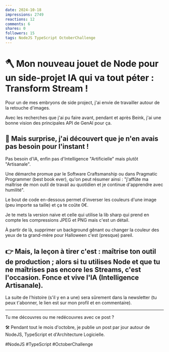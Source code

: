```yaml
---
date: 2024-10-18
impressions: 2749
reactions: 12
comments: 6
shares: 0
followers: 15
tags: NodeJS TypeScript OctoberChallenge
---
```


# 🪓 Mon nouveau jouet de Node pour un side-projet IA qui va tout péter : Transform Stream !

Pour un de mes embryons de side project, j'ai envie de travailler autour de la retouche d'images.

Avec les recherches que j'ai pu faire avant, pendant et après Beink, j'ai une bonne vision des principales API de GenAI pour ça.

## 🤯 Mais surprise, j'ai découvert que je n'en avais pas besoin pour l'instant !

Pas besoin d'IA, enfin pas d'Intelligence "Artificielle" mais plutôt "Artisanale".

Une démarche promue par le Software Craftsmanship ou dans Pragmatic Programmer (best book ever), qu'on peut résumer ainsi : "j'affûte ma maîtrise de mon outil de travail au quotidien et je continue d'apprendre avec humilité".

Le bout de code en-dessous permet d'inverser les couleurs d'une image (peu importe sa taille) et ça te coûte 0€.

Je te mets la version naive et celle qui utilise la lib sharp qui prend en compte les compressions JPEG et PNG mais c'est un détail.

À partir de là, supprimer un background gênant ou changer la couleur des yeux de ta grand-mère pour Halloween c'est (presque) pareil.

## 👉 Mais, la leçon à tirer c'est : maîtrise ton outil de production ; alors si tu utilises Node et que tu ne maîtrises pas encore les Streams, c'est l'occasion. Fonce et vive l'IA (Intelligence Artisanale).

La suite de l'histoire (s'il y en a une) sera sûrement dans la newsletter (tu peux t'abonner, le lien est sur mon profil et en commentaire).

---

Tu me découvres ou me redécouvres avec ce post ?

🛠️ Pendant tout le mois d'octobre, je publie un post par jour autour de NodeJS, TypeScript et d'Architecture Logicielle.

#NodeJS #TypeScript #OctoberChallenge
